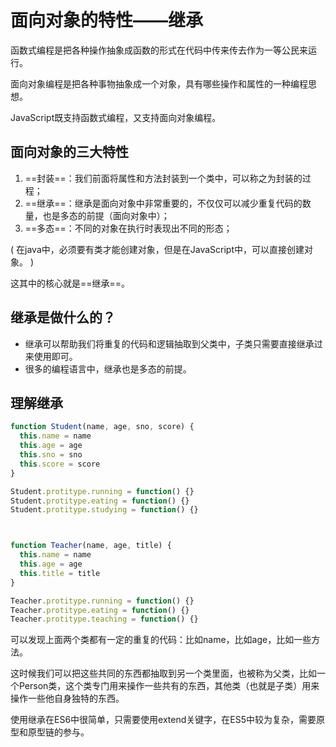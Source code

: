 # 面向对象的特性——继承

函数式编程是把各种操作抽象成函数的形式在代码中传来传去作为一等公民来运行。

面向对象编程是把各种事物抽象成一个对象，具有哪些操作和属性的一种编程思想。

JavaScript既支持函数式编程，又支持面向对象编程。



## 面向对象的三大特性

1. ==封装==：我们前面将属性和方法封装到一个类中，可以称之为封装的过程；
2. ==继承==：继承是面向对象中非常重要的，不仅仅可以减少重复代码的数量，也是多态的前提（面向对象中）；
3. ==多态==：不同的对象在执行时表现出不同的形态；

( 在java中，必须要有类才能创建对象，但是在JavaScript中，可以直接创建对象。 )

这其中的核心就是==继承==。



## 继承是做什么的？

- 继承可以帮助我们将重复的代码和逻辑抽取到父类中，子类只需要直接继承过来使用即可。
- 很多的编程语言中，继承也是多态的前提。



## 理解继承

```javascript
function Student(name, age, sno, score) {
  this.name = name
  this.age = age
  this.sno = sno
  this.score = score
}

Student.protitype.running = function() {}
Student.protitype.eating = function() {}
Student.protitype.studying = function() {}



function Teacher(name, age, title) {
  this.name = name
  this.age = age
  this.title = title
}

Teacher.protitype.running = function() {}
Teacher.protitype.eating = function() {}
Teacher.protitype.teaching = function() {}
```

可以发现上面两个类都有一定的重复的代码：比如name，比如age，比如一些方法。

这时候我们可以把这些共同的东西都抽取到另一个类里面，也被称为父类，比如一个Person类，这个类专门用来操作一些共有的东西，其他类（也就是子类）用来操作一些他自身独特的东西。

使用继承在ES6中很简单，只需要使用extend关键字，在ES5中较为复杂，需要原型和原型链的参与。



## 